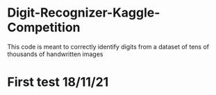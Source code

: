 # Digit-Recognizer-Kaggle-Competition
This code is meant to correctly identify digits from a dataset of tens of thousands of handwritten images

# First test 18/11/21
